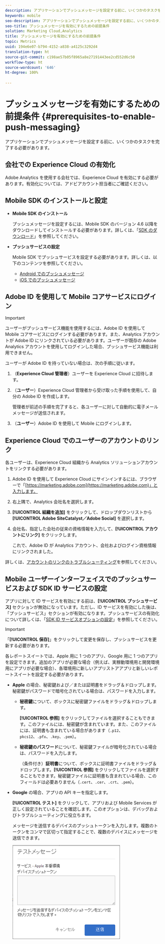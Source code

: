 ```yaml
---
description: アプリケーションでプッシュメッセージを設定する前に、いくつかのタスクを完了する必要があります。
keywords: mobile
seo-description: アプリケーションでプッシュメッセージを設定する前に、いくつかのタスクを完了する必要があります。
seo-title: プッシュメッセージを有効にするための前提条件
solution: Marketing Cloud,Analytics
title: プッシュメッセージを有効にするための前提条件
topic: Metrics
uuid: 194e6e07-b794-4152-a838-a4125c3292d4
translation-type: ht
source-git-commit: c198ae57b05f8965a8e27191443ee2cd552d6c50
workflow-type: ht
source-wordcount: '646'
ht-degree: 100%

---
```



# プッシュメッセージを有効にするための前提条件 {#prerequisites-to-enable-push-messaging}

アプリケーションでプッシュメッセージを設定する前に、いくつかのタスクを完了する必要があります。

## 会社での Experience Cloud の有効化

Adobe Analytics を使用する会社では、Experience Cloud を有効にする必要があります。有効化については、アドビアカウント担当者にご確認ください。

## Mobile SDK のインストールと設定

* **Mobile SDK のインストール**

   プッシュメッセージを設定するには、Mobile SDK のバージョン 4.6 以降をダウンロードしてインストールする必要があります。詳しくは、「[SDK のダウンロード](/help/using/c-manage-app-settings/c-mob-confg-app/t-config-analytics/download-sdk.md)」を参照してください。

* **プッシュサービスの設定**

   Mobile SDK でプッシュサービスを設定する必要があります。詳しくは、以下のコンテンツを参照してください。

   * [Android でのプッシュメッセージ](/help/android/messaging-main/push-messaging/push-messaging.md)
   * [iOS でのプッシュメッセージ](/help/ios/messaging-main/push-messaging/push-messaging.md)

## Adobe ID を使用して Mobile コアサービスにログイン

>[!IMPORTANT]
>
>ユーザーがプッシュサービス機能を使用するには、Adobe ID を使用して Mobile コアサービスにログインする必要があります。また、Analytics アカウントが Adobe ID にリンクされている必要があります。ユーザーが既存の Adobe Analytics アカウントを使用してログインした場合、プッシュサービス機能は利用できません。

ユーザーが Adobe ID を持っていない場合は、次の手順に従います。

1. （**Experience Cloud 管理者**）ユーザーを Experience Cloud に招待します。

1. （**ユーザー**）Experience Cloud 管理者から受け取った手順を使用して、自分の Adobe ID を作成します。

   管理者が前述の手順を完了すると、各ユーザーに対して自動的に電子メールメッセージが送信されます。

1. （**ユーザー**）Adobe ID を使用して Mobile にログインします。

## Experience Cloud でのユーザーのアカウントのリンク

各ユーザーは、Experience Cloud 組織から Analytics ソリューションアカウントをリンクする必要があります。

1. Adobe ID を使用して Experience Cloud にサインインするには、ブラウザーで「[https://marketing.adobe.com](https://marketing.adobe.com)」と入力します。

1. 右上隅で、Analytics 会社名を選択します。

1. **[!UICONTROL 組織を追加]** をクリックして、ドロップダウンリストから **[!UICONTROL Adobe SiteCatalyst／Adobe Social]** を選択します。

1. 会社名、指定した会社の従来の資格情報を入力して、**[!UICONTROL アカウントにリンク]** をクリックします。

   これで、Adobe ID が Analytics アカウント、会社およびログイン資格情報にリンクされました。

詳しくは、[アカウントのリンクのトラブルシューティング](https://docs.adobe.com/content/help/ja-JP/core-services/interface/manage-users-and-products/organizations.html)を参照してください。

## Mobile ユーザーインターフェイスでのプッシュサービスおよび SDK ID サービスの設定

アプリに対して ID サービスを有効にする前は、**[!UICONTROL プッシュサービス]** セクションが無効になっています。ただし、ID サービスを有効にした後は、「プッシュサービス」セクションが有効になります。プッシュサービスの有効化について詳しくは、「[SDK ID サービスオプションの設定](/help/using/c-manage-app-settings/c-mob-confg-app/t-config-visitor.md)」を参照してください。

>[!IMPORTANT]
>
>「**[!UICONTROL 保存]**」をクリックして変更を保存し、プッシュサービスを更新する必要があります。
>
>各レポートスイートでは、Apple 用に 1 つのアプリ、Google 用に 1 つのアプリを設定できます。追加のアプリが必要な場合（例えば、実稼動環境用と開発環境用にアプリが必要な場合）、各環境用に新しいアプリストアアプリと新しいレポートスイートを設定する必要があります。

* **Apple** の場合、秘密鍵および／または証明書をドラッグ＆ドロップします。秘密鍵がパスワードで暗号化されている場合は、パスワードを入力します。

   * **秘密鍵**&#x200B;について、ボックスに秘密鍵ファイルをドラッグ＆ドロップします。

      **[!UICONTROL 参照]** をクリックしてファイルを選択することもできます。このファイルには、秘密鍵が含まれています。また、このファイルには、証明書も含まれている場合があります（`.p12`、`pkcs12`、`.pfx`、`.key`、`.pem`）。

   * **秘密鍵のパスワード**&#x200B;について、秘密鍵ファイルが暗号化されている場合は、パスワードを入力します。

      （条件付き）**証明書**&#x200B;について、ボックスに証明書ファイルをドラッグ＆ドロップします。**[!UICONTROL 参照]** をクリックしてファイルを選択することもできます。秘密鍵ファイルに証明書も含まれている場合、このフィールドは必要ありません（`.cert`、`.cer`、`.crt`、`.pem`）。

* **Google** の場合、アプリの API キーを指定します。

   **[!UICONTROL テスト]** をクリックして、アプリおよび Mobile Services が正しく設定されていることを確認します。このオプションは、デバッグおよびトラブルシューティングに役立ちます。

   メッセージを送信するデバイスのプッシュトークンを入力します。複数のトークンをコンマで区切って指定することで、複数のデバイスにメッセージを送信できます。

   ![プッシュテストメッセージ](assets/push_test_list.png)
